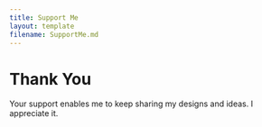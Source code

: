 ```yaml
---
title: Support Me
layout: template
filename: SupportMe.md 
--- 
```

# Thank You

Your support enables me to keep sharing my designs and ideas. I appreciate it. 
